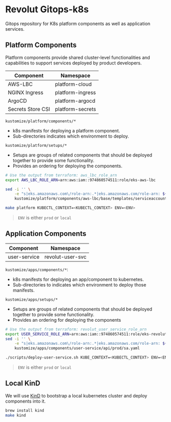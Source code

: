 # Revolut Gitops-k8s

Gitops repository for K8s platform components as well as application services.

## Platform Components

Platform components provide shared cluster-level functionalities and capabilities to support services deployed by product developers.

| Component         | Namespace        |
| ----------------- | ---------------- |
| AWS-LBC           | platform-cloud   |
| NGINX Ingress     | platform-ingress |
| ArgoCD            | platform-argocd  |
| Secrets Store CSI | platform-secrets |

`kustomize/platform/components/*`

* k8s manifests for deploying a platform component.
* Sub-directories indicates which environment to deploy.

`kustomize/platform/setups/*`

* Setups are groups of related components that should be deployed together to provide some functionality.
* Provides an ordering for deploying the components.


```bash
# Use the output from terraform: aws_lbc_role_arn
export AWS_LBC_ROLE_ARN=arn:aws:iam::974860574511:role/eks-aws-lbc

sed -i '' \
    -e "s|eks.amazonaws.com\/role-arn:.*|eks.amazonaws.com/role-arn: ${AWS_LBC_ROLE_ARN}|g" \
    kustomize/platform/components/aws-lbc/base/templates/serviceaccount.yaml

make platform KUBECTL_CONTEXT=<KUBECTL_CONTEXT> ENV=<ENV>
```

> `ENV` is either `prod` or `local`

## Application Components

| Component    | Namespace        |
| ------------ | ---------------- |
| user-service | revolut-user-svc |

`kustomize/apps/components/*`:

* k8s manifests for deploying an app/component to kubernetes.
* Sub-directories to indicates which environment to deploy those manifests.

`kustomize/apps/setups/*`

* Setups are groups of related components that should be deployed together to provide some functionality.
* Provides an ordering for deploying the components

```bash
# Use the output from terraform: revolut_user_service_role_arn
export USER_SERVICE_ROLE_ARN=arn:aws:iam::974860574511:role/eks-revolut-user-service-role
sed -i '' \
    -e "s|eks.amazonaws.com\/role-arn:.*|eks.amazonaws.com/role-arn: ${USER_SERVICE_ROLE_ARN}|g" \
    kustomize/apps/components/user-service/api/prod/sa.yaml

./scripts/deploy-user-service.sh KUBE_CONTEXT=<KUBECTL_CONTEXT> ENV=<ENV>
```

> `ENV` is either `prod` or `local`


## Local KinD

We will use [KinD](https://kind.sigs.k8s.io/) to bootstrap a local kubernetes cluster and deploy components into it.

```bash
brew install kind
make kind
```
